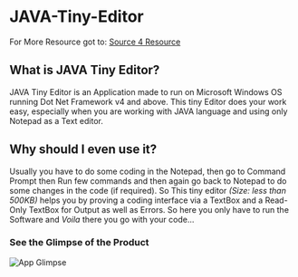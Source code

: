 # JAVA-Tiny-Editor
For More Resource got to: [Source 4 Resource](https://source4resource.blogspot.com)
## What is JAVA Tiny Editor?
  JAVA Tiny Editor is an Application made to run on Microsoft Windows OS running Dot Net Framework v4 and above.
  This tiny Editor does your work easy, especially when you are working with JAVA language and using only Notepad as a Text editor.

## Why should I even use it?
  Usually you have to do some coding in the Notepad, then go to Command Prompt then Run few commands and then again go back to Notepad to do some changes in the code (if required).
  So This tiny editor _(Size: less than 500KB)_ helps you by proving a coding interface via a TextBox and a Read-Only TextBox for Output as well as Errors.
  So here you only have to run the Software and _Voila_ there you go with your code...
  
### See the Glimpse of the Product
![App Glimpse](https://4.bp.blogspot.com/-XKXs82Seo18/W5AN_06W2TI/AAAAAAAAGkc/-_k-N9o2Svka18YZsd4ttR1I67XmFGX4QCLcBGAs/s1600/App_Showcase.PNG)

